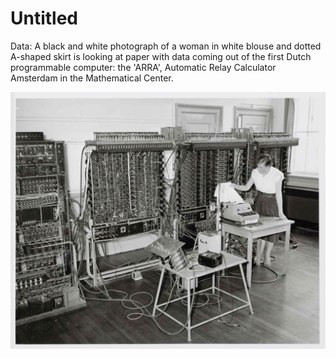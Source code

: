 # Untitled

Data: A black and white photograph of a woman in white blouse and dotted A-shaped skirt is looking at paper with data coming out of the first Dutch programmable computer: the 'ARRA', Automatic Relay Calculator Amsterdam in the Mathematical Center.

![Untitled/ARRA.jpeg](Untitled/ARRA.jpeg)